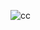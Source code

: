![cc](https://user-images.githubusercontent.com/52317119/217081267-fb0c2ef4-affc-426e-8ae8-79dc6ff58718.png)
